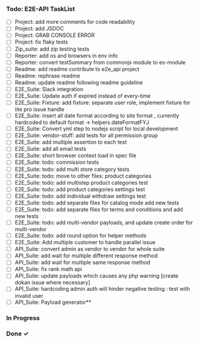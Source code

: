 <!-- prettier-ignore -->
### Todo: E2E-API TaskList

- [ ] Project: add more comments for code readability  
- [ ] Project: add JSDOC  
- [ ] Project: GRAB CONSOLE ERROR 
- [ ] Project: fix flaky tests
- [ ] Zip_suite: add zip testing tests 
- [ ] Reporter: add os and browsers in env info  
- [ ] Reporter: convert testSummary from commonjs module to es-module  
- [ ] Readme: add readme contribute to e2e_api project  
- [ ] Readme: rephrase readme  
- [ ] Readme: update readme following readme guideline   
- [ ] E2E_Suite: Slack integration  
- [ ] E2E_Suite: Update auth if expired instead of every-time    
- [ ] E2E_Suite: Fixture: add fixture: separate user role, implement fixture for lite pro issue handle     
- [ ] E2E_Suite: insert all date format according to site format , currently hardcoded to default format -> helpers.dateFormatFYJ 
- [ ] E2E_Suite: Convert yml step to nodejs script for local development    
- [ ] E2E_Suite: vendor-stuff: add tests for all permission group
- [ ] E2E_Suite: add multiple assertion to each test  
- [ ] E2E_Suite: add all email tests  
- [ ] E2E_Suite: short browser context load in spec file  
- [ ] E2E_Suite: todo: commission tests  
- [ ] E2E_Suite: todo: add multi store category tests  
- [ ] E2E_Suite: todo: move to other files: product categories  
- [ ] E2E_Suite: todo: add multistep product categories test  
- [ ] E2E_Suite: todo: add product categories settings test  
- [ ] E2E_Suite: todo: add individual withdraw settings test  
- [ ] E2E_Suite: todo: add separate files for catalog mode add new tests  
- [ ] E2E_Suite: todo: add separate files for terms and conditions and add new tests  
- [ ] E2E_Suite: todo: add multi-vendor payloads, and update create order for multi-vendor  
- [ ] E2E_Suite: todo: add round option for helper methods  
- [ ] E2E_Suite: Add multiple customer to handle parallel issue  
- [ ] API_Suite: convert admin as vendor to vendor for whole suite  
- [ ] API_Suite: add wait for multiple different response method  
- [ ] API_Suite: add wait for multiple same response method  
- [ ] API_Suite: fix rank math api  
- [ ] API_Suite: update payloads which causes any php warning [create dokan issue where necessary]  
- [ ] API_Suite: hardcoding admin auth will hinder negative testing : test with invalid user  
- [ ] API_Suite: Payload generator**  

### In Progress


### Done ✓


